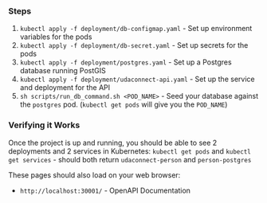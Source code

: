 ### Steps
1. `kubectl apply -f deployment/db-configmap.yaml` - Set up environment variables for the pods
2. `kubectl apply -f deployment/db-secret.yaml` - Set up secrets for the pods
3. `kubectl apply -f deployment/postgres.yaml` - Set up a Postgres database running PostGIS
4. `kubectl apply -f deployment/udaconnect-api.yaml` - Set up the service and deployment for the API
5. `sh scripts/run_db_command.sh <POD_NAME>` - Seed your database against the `postgres` pod. (`kubectl get pods` will give you the `POD_NAME`)

### Verifying it Works
Once the project is up and running, you should be able to see 2 deployments and 2 services in Kubernetes:
`kubectl get pods` and `kubectl get services` - should both return `udaconnect-person` and `person-postgres`

These pages should also load on your web browser:
* `http://localhost:30001/` - OpenAPI Documentation
